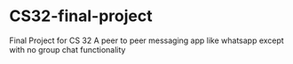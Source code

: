 # CS32-final-project
Final Project for  CS 32
A peer to peer messaging app like whatsapp except with no group chat functionality
